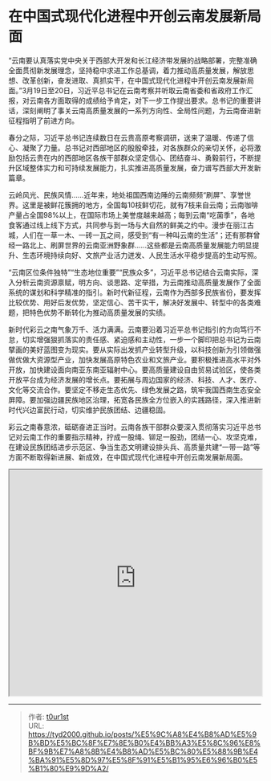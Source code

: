 # 在中国式现代化进程中开创云南发展新局面


“云南要认真落实党中央关于西部大开发和长江经济带发展的战略部署，完整准确全面贯彻新发展理念，坚持稳中求进工作总基调，着力推动高质量发展，解放思想、改革创新，奋发进取、真抓实干，在中国式现代化进程中开创云南发展新局面。”3月19日至20日，习近平总书记在云南考察并听取云南省委和省政府工作汇报，对云南各方面取得的成绩给予肯定，对下一步工作提出要求。总书记的重要讲话，深刻阐明了事关云南高质量发展的一系列方向性、全局性问题，为云南奋进新征程指明了前进方向。

春分之际，习近平总书记连续数日在云贵高原考察调研，送来了温暖、传递了信心、凝聚了力量。总书记对西部地区的殷殷牵挂，对各族群众的亲切关怀，必将激励包括云贵在内的西部地区各族干部群众坚定信心、团结奋斗、勇毅前行，不断提升区域整体实力和可持续发展能力，扎实推进高质量发展，奋力谱写西部大开发新篇章。

云岭风光、民族风情……近年来，地处祖国西南边陲的云南频频“刷屏”、享誉世界。这里是被鲜花簇拥的地方，全国每10枝鲜切花，就有7枝来自云南；云南咖啡产量占全国98%以上，在国际市场上美誉度越来越高；每到云南“吃菌季”，各地食客通过线上线下方式，共同参与到一场与大自然的鲜美之约中。漫步在丽江古城，人们在一草一木、一砖一瓦之间，感受到“有一种叫云南的生活”；还有那群曾经一路北上、刷屏世界的云南亚洲野象群……这些都是云南高质量发展能力明显提升、生态环境持续向好、文旅产业活力迸发、人民生活水平稳步提高的生动写照。

“云南区位条件独特”“生态地位重要”“民族众多”，习近平总书记结合云南实际，深入分析云南资源禀赋，明方向、谈思路、定举措，为云南推动高质量发展作了全面系统的谋划和科学精准的指引。新时代新征程，云南作为西部多民族省份，要发挥比较优势、用好后发优势，坚定信心、苦干实干，解决好发展中、转型中的各类难题，把特色优势不断转化为推动高质量发展的实绩。

新时代彩云之南气象万千、活力满满。云南要沿着习近平总书记指引的方向笃行不怠，切实增强狠抓落实的责任感、紧迫感和主动性，一步一个脚印把总书记为云南擘画的美好蓝图变为现实。要从实际出发抓产业转型升级，以科技创新为引领做强做优做大资源型产业，加快发展高原特色农业和文旅产业。要积极推进高水平对外开放，加快建设面向南亚东南亚辐射中心。要高质量建设自由贸易试验区，使各类开放平台成为经济发展的增长点。要拓展与周边国家的经济、科技、人才、医疗、文化等交流合作。要坚定不移走生态优先、绿色发展之路，筑牢我国西南生态安全屏障。要加强边疆民族地区治理，拓宽各民族全方位嵌入的实践路径，深入推进新时代兴边富民行动，切实维护民族团结、边疆稳固。

彩云之南春意浓，砥砺奋进正当时。云南各族干部群众要深入贯彻落实习近平总书记对云南工作的重要指示精神，拧成一股绳、铆足一股劲，团结一心、攻坚克难，在建设民族团结进步示范区、争当生态文明建设排头兵、高质量共建“一带一路”等方面不断取得新进展、新成效，在中国式现代化进程中开创云南发展新局面。

<iframe
    width="100%"
    height="450"
    src="https://content-static.cctvnews.cctv.com/snow-book/index.html?&item_id=6222118918705886994&track_id=DFFE6912-40A6-4F57-9731-E1AFAFFEB895_775901930682"
></iframe>

---

> 作者: [t0ur1st](https://github.com/tyd2000)  
> URL: https://tyd2000.github.io/posts/%E5%9C%A8%E4%B8%AD%E5%9B%BD%E5%BC%8F%E7%8E%B0%E4%BB%A3%E5%8C%96%E8%BF%9B%E7%A8%8B%E4%B8%AD%E5%BC%80%E5%88%9B%E4%BA%91%E5%8D%97%E5%8F%91%E5%B1%95%E6%96%B0%E5%B1%80%E9%9D%A2/  

